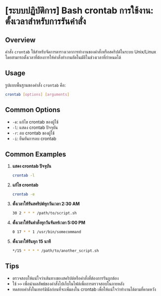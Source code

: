 # [ระบบปฏิบัติการ] Bash crontab การใช้งาน: ตั้งเวลาสำหรับการรันคำสั่ง

## Overview
คำสั่ง `crontab` ใช้สำหรับจัดการตารางเวลาการทำงานของคำสั่งหรือสคริปต์ในระบบ Unix/Linux โดยสามารถตั้งเวลาที่ต้องการให้คำสั่งทำงานอัตโนมัติในช่วงเวลาที่กำหนดได้

## Usage
รูปแบบพื้นฐานของคำสั่ง `crontab` คือ:
```bash
crontab [options] [arguments]
```

## Common Options
- `-e`: แก้ไข crontab ของผู้ใช้
- `-l`: แสดง crontab ปัจจุบัน
- `-r`: ลบ crontab ของผู้ใช้
- `-i`: ยืนยันการลบ crontab

## Common Examples
1. **แสดง crontab ปัจจุบัน**
   ```bash
   crontab -l
   ```

2. **แก้ไข crontab**
   ```bash
   crontab -e
   ```

3. **ตั้งเวลาให้รันสคริปต์ทุกวันเวลา 2:30 AM**
   ```bash
   30 2 * * * /path/to/script.sh
   ```

4. **ตั้งเวลาให้รันคำสั่งทุกวันจันทร์เวลา 5:00 PM**
   ```bash
   0 17 * * 1 /usr/bin/somecommand
   ```

5. **ตั้งเวลาให้รันทุก 15 นาที**
   ```bash
   */15 * * * * /path/to/another_script.sh
   ```

## Tips
- ตรวจสอบให้แน่ใจว่าเส้นทางของสคริปต์หรือคำสั่งที่ต้องการรันถูกต้อง
- ใช้ `>>` เพื่อนำผลลัพธ์ของคำสั่งไปเก็บในไฟล์เพื่อการตรวจสอบในภายหลัง
- ทดสอบคำสั่งในเทอร์มินัลก่อนที่จะเพิ่มลงใน crontab เพื่อให้แน่ใจว่าทำงานได้ตามที่คาดหวัง